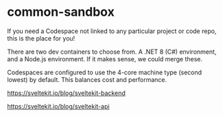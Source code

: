 # common-sandbox
If you need a Codespace not linked to any particular project or code repo, this is the place for you!

There are two dev containers to choose from. A .NET 8 (C#) environment, and a Node.js environment. If it makes sense, we could merge these.

Codespaces are configured to use the 4-core machine type (second lowest) by default. This balances cost and performance.


https://sveltekit.io/blog/sveltekit-backend


https://sveltekit.io/blog/sveltekit-api

